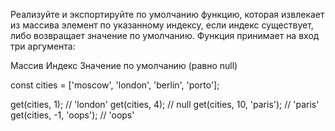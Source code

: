 Реализуйте и экспортируйте по умолчанию функцию, которая извлекает из массива элемент по указанному индексу, если индекс существует, либо возвращает значение по умолчанию. Функция принимает на вход три аргумента:

Массив
Индекс
Значение по умолчанию (равно null)

const cities = ['moscow', 'london', 'berlin', 'porto'];

get(cities, 1); // 'london'
get(cities, 4); // null
get(cities, 10, 'paris'); // 'paris'
get(cities, -1, 'oops'); // 'oops'
